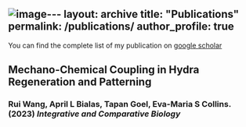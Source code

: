 ![image](https://github.com/tapangoel1994/tapangoel1994.github.io/assets/13145091/341579b3-3701-4f6f-9bc9-540588e06342)---
layout: archive
title: "Publications"
permalink: /publications/
author_profile: true
---

You can find the complete list of my publication on [google scholar](https://scholar.google.com/citations?user=563V9eQAAAAJ&hl=en&oi=ao)

## Mechano-Chemical Coupling in Hydra Regeneration and Patterning 
### Rui Wang, April L Bialas, Tapan Goel, Eva-Maria S Collins.(2023) _Integrative and Comparative Biology_ 

